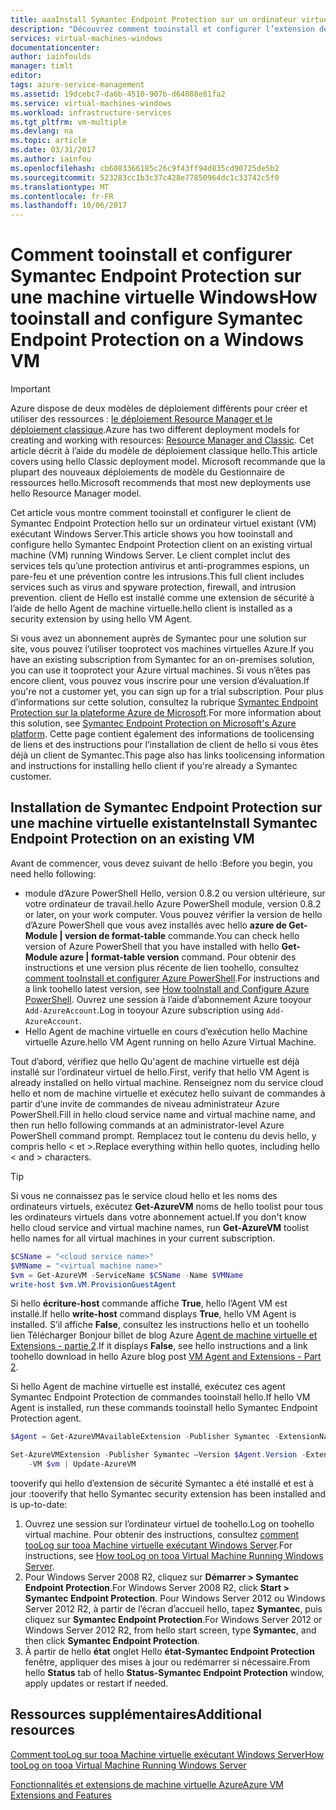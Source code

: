 ```yaml
---
title: aaaInstall Symantec Endpoint Protection sur un ordinateur virtuel Windows Azure | Documents Microsoft
description: "Découvrez comment tooinstall et configurer l’extension de sécurité hello Symantec Endpoint Protection sur un nouveau ou machine virtuelle Azure existante créée avec le modèle de déploiement classique hello."
services: virtual-machines-windows
documentationcenter: 
author: iainfoulds
manager: timlt
editor: 
tags: azure-service-management
ms.assetid: 19dcebc7-da6b-4510-907b-d64088e81fa2
ms.service: virtual-machines-windows
ms.workload: infrastructure-services
ms.tgt_pltfrm: vm-multiple
ms.devlang: na
ms.topic: article
ms.date: 03/31/2017
ms.author: iainfou
ms.openlocfilehash: cb6083366185c26c9f43ff94d835cd90725de5b2
ms.sourcegitcommit: 523283cc1b3c37c428e77850964dc1c33742c5f0
ms.translationtype: MT
ms.contentlocale: fr-FR
ms.lasthandoff: 10/06/2017
---
```

# <a name="how-tooinstall-and-configure-symantec-endpoint-protection-on-a-windows-vm"></a><span data-ttu-id="eb51d-103">Comment tooinstall et configurer Symantec Endpoint Protection sur une machine virtuelle Windows</span><span class="sxs-lookup"><span data-stu-id="eb51d-103">How tooinstall and configure Symantec Endpoint Protection on a Windows VM</span></span>
> [!IMPORTANT] 
> <span data-ttu-id="eb51d-104">Azure dispose de deux modèles de déploiement différents pour créer et utiliser des ressources : [le déploiement Resource Manager et le déploiement classique](../../../resource-manager-deployment-model.md).</span><span class="sxs-lookup"><span data-stu-id="eb51d-104">Azure has two different deployment models for creating and working with resources: [Resource Manager and Classic](../../../resource-manager-deployment-model.md).</span></span> <span data-ttu-id="eb51d-105">Cet article décrit à l’aide du modèle de déploiement classique hello.</span><span class="sxs-lookup"><span data-stu-id="eb51d-105">This article covers using hello Classic deployment model.</span></span> <span data-ttu-id="eb51d-106">Microsoft recommande que la plupart des nouveaux déploiements de modèle du Gestionnaire de ressources hello.</span><span class="sxs-lookup"><span data-stu-id="eb51d-106">Microsoft recommends that most new deployments use hello Resource Manager model.</span></span>

<span data-ttu-id="eb51d-107">Cet article vous montre comment tooinstall et configurer le client de Symantec Endpoint Protection hello sur un ordinateur virtuel existant (VM) exécutant Windows Server.</span><span class="sxs-lookup"><span data-stu-id="eb51d-107">This article shows you how tooinstall and configure hello Symantec Endpoint Protection client on an existing virtual machine (VM) running Windows Server.</span></span> <span data-ttu-id="eb51d-108">Le client complet inclut des services tels qu’une protection antivirus et anti-programmes espions, un pare-feu et une prévention contre les intrusions.</span><span class="sxs-lookup"><span data-stu-id="eb51d-108">This full client includes services such as virus and spyware protection, firewall, and intrusion prevention.</span></span> <span data-ttu-id="eb51d-109">client de Hello est installé comme une extension de sécurité à l’aide de hello Agent de machine virtuelle.</span><span class="sxs-lookup"><span data-stu-id="eb51d-109">hello client is installed as a security extension by using hello VM Agent.</span></span>

<span data-ttu-id="eb51d-110">Si vous avez un abonnement auprès de Symantec pour une solution sur site, vous pouvez l’utiliser tooprotect vos machines virtuelles Azure.</span><span class="sxs-lookup"><span data-stu-id="eb51d-110">If you have an existing subscription from Symantec for an on-premises solution, you can use it tooprotect your Azure virtual machines.</span></span> <span data-ttu-id="eb51d-111">Si vous n’êtes pas encore client, vous pouvez vous inscrire pour une version d’évaluation.</span><span class="sxs-lookup"><span data-stu-id="eb51d-111">If you're not a customer yet, you can sign up for a trial subscription.</span></span> <span data-ttu-id="eb51d-112">Pour plus d’informations sur cette solution, consultez la rubrique [Symantec Endpoint Protection sur la plateforme Azure de Microsoft][Symantec].</span><span class="sxs-lookup"><span data-stu-id="eb51d-112">For more information about this solution, see [Symantec Endpoint Protection on Microsoft's Azure platform][Symantec].</span></span> <span data-ttu-id="eb51d-113">Cette page contient également des informations de toolicensing de liens et des instructions pour l’installation de client de hello si vous êtes déjà un client de Symantec.</span><span class="sxs-lookup"><span data-stu-id="eb51d-113">This page also has links toolicensing information and instructions for installing hello client if you're already a Symantec customer.</span></span>

## <a name="install-symantec-endpoint-protection-on-an-existing-vm"></a><span data-ttu-id="eb51d-114">Installation de Symantec Endpoint Protection sur une machine virtuelle existante</span><span class="sxs-lookup"><span data-stu-id="eb51d-114">Install Symantec Endpoint Protection on an existing VM</span></span>
<span data-ttu-id="eb51d-115">Avant de commencer, vous devez suivant de hello :</span><span class="sxs-lookup"><span data-stu-id="eb51d-115">Before you begin, you need hello following:</span></span>

* <span data-ttu-id="eb51d-116">module d’Azure PowerShell Hello, version 0.8.2 ou version ultérieure, sur votre ordinateur de travail.</span><span class="sxs-lookup"><span data-stu-id="eb51d-116">hello Azure PowerShell module, version 0.8.2 or later, on your work computer.</span></span> <span data-ttu-id="eb51d-117">Vous pouvez vérifier la version de hello d’Azure PowerShell que vous avez installés avec hello **azure de Get-Module | version de format-table** commande.</span><span class="sxs-lookup"><span data-stu-id="eb51d-117">You can check hello version of Azure PowerShell that you have installed with hello **Get-Module azure | format-table version** command.</span></span> <span data-ttu-id="eb51d-118">Pour obtenir des instructions et une version plus récente de lien toohello, consultez [comment tooInstall et configurer Azure PowerShell][PS].</span><span class="sxs-lookup"><span data-stu-id="eb51d-118">For instructions and a link toohello latest version, see [How tooInstall and Configure Azure PowerShell][PS].</span></span> <span data-ttu-id="eb51d-119">Ouvrez une session à l’aide d’abonnement Azure tooyour `Add-AzureAccount`.</span><span class="sxs-lookup"><span data-stu-id="eb51d-119">Log in tooyour Azure subscription using `Add-AzureAccount`.</span></span>
* <span data-ttu-id="eb51d-120">Hello Agent de machine virtuelle en cours d’exécution hello Machine virtuelle Azure.</span><span class="sxs-lookup"><span data-stu-id="eb51d-120">hello VM Agent running on hello Azure Virtual Machine.</span></span>

<span data-ttu-id="eb51d-121">Tout d’abord, vérifiez que hello Qu'agent de machine virtuelle est déjà installé sur l’ordinateur virtuel de hello.</span><span class="sxs-lookup"><span data-stu-id="eb51d-121">First, verify that hello VM Agent is already installed on hello virtual machine.</span></span> <span data-ttu-id="eb51d-122">Renseignez nom du service cloud hello et nom de machine virtuelle et exécutez hello suivant de commandes à partir d’une invite de commandes de niveau administrateur Azure PowerShell.</span><span class="sxs-lookup"><span data-stu-id="eb51d-122">Fill in hello cloud service name and virtual machine name, and then run hello following commands at an administrator-level Azure PowerShell command prompt.</span></span> <span data-ttu-id="eb51d-123">Remplacez tout le contenu du devis hello, y compris hello < et >.</span><span class="sxs-lookup"><span data-stu-id="eb51d-123">Replace everything within hello quotes, including hello < and > characters.</span></span>

> [!TIP]
> <span data-ttu-id="eb51d-124">Si vous ne connaissez pas le service cloud hello et les noms des ordinateurs virtuels, exécutez **Get-AzureVM** noms de hello toolist pour tous les ordinateurs virtuels dans votre abonnement actuel.</span><span class="sxs-lookup"><span data-stu-id="eb51d-124">If you don't know hello cloud service and virtual machine names, run **Get-AzureVM** toolist hello names for all virtual machines in your current subscription.</span></span>

```powershell
$CSName = "<cloud service name>"
$VMName = "<virtual machine name>"
$vm = Get-AzureVM -ServiceName $CSName -Name $VMName
write-host $vm.VM.ProvisionGuestAgent
```

<span data-ttu-id="eb51d-125">Si hello **écriture-host** commande affiche **True**, hello l’Agent VM est installé.</span><span class="sxs-lookup"><span data-stu-id="eb51d-125">If hello **write-host** command displays **True**, hello VM Agent is installed.</span></span> <span data-ttu-id="eb51d-126">S’il affiche **False**, consultez les instructions hello et un toohello lien Télécharger Bonjour billet de blog Azure [Agent de machine virtuelle et Extensions - partie 2][Agent].</span><span class="sxs-lookup"><span data-stu-id="eb51d-126">If it displays **False**, see hello instructions and a link toohello download in hello Azure blog post [VM Agent and Extensions - Part 2][Agent].</span></span>

<span data-ttu-id="eb51d-127">Si hello Agent de machine virtuelle est installé, exécutez ces agent Symantec Endpoint Protection de commandes tooinstall hello.</span><span class="sxs-lookup"><span data-stu-id="eb51d-127">If hello VM Agent is installed, run these commands tooinstall hello Symantec Endpoint Protection agent.</span></span>

```powershell
$Agent = Get-AzureVMAvailableExtension -Publisher Symantec -ExtensionName SymantecEndpointProtection

Set-AzureVMExtension -Publisher Symantec –Version $Agent.Version -ExtensionName SymantecEndpointProtection \
    -VM $vm | Update-AzureVM
```

<span data-ttu-id="eb51d-128">tooverify qui hello d’extension de sécurité Symantec a été installé et est à jour :</span><span class="sxs-lookup"><span data-stu-id="eb51d-128">tooverify that hello Symantec security extension has been installed and is up-to-date:</span></span>

1. <span data-ttu-id="eb51d-129">Ouvrez une session sur l’ordinateur virtuel de toohello.</span><span class="sxs-lookup"><span data-stu-id="eb51d-129">Log on toohello virtual machine.</span></span> <span data-ttu-id="eb51d-130">Pour obtenir des instructions, consultez [comment tooLog sur tooa Machine virtuelle exécutant Windows Server][Logon].</span><span class="sxs-lookup"><span data-stu-id="eb51d-130">For instructions, see [How tooLog on tooa Virtual Machine Running Windows Server][Logon].</span></span>
2. <span data-ttu-id="eb51d-131">Pour Windows Server 2008 R2, cliquez sur **Démarrer > Symantec Endpoint Protection**.</span><span class="sxs-lookup"><span data-stu-id="eb51d-131">For Windows Server 2008 R2, click **Start > Symantec Endpoint Protection**.</span></span> <span data-ttu-id="eb51d-132">Pour Windows Server 2012 ou Windows Server 2012 R2, à partir de l’écran d’accueil hello, tapez **Symantec**, puis cliquez sur **Symantec Endpoint Protection**.</span><span class="sxs-lookup"><span data-stu-id="eb51d-132">For Windows Server 2012 or Windows Server 2012 R2, from hello start screen, type **Symantec**, and then click **Symantec Endpoint Protection**.</span></span>
3. <span data-ttu-id="eb51d-133">À partir de hello **état** onglet Hello **état-Symantec Endpoint Protection** fenêtre, appliquer des mises à jour ou redémarrer si nécessaire.</span><span class="sxs-lookup"><span data-stu-id="eb51d-133">From hello **Status** tab of hello **Status-Symantec Endpoint Protection** window, apply updates or restart if needed.</span></span>

## <a name="additional-resources"></a><span data-ttu-id="eb51d-134">Ressources supplémentaires</span><span class="sxs-lookup"><span data-stu-id="eb51d-134">Additional resources</span></span>
<span data-ttu-id="eb51d-135">[Comment tooLog sur tooa Machine virtuelle exécutant Windows Server][Logon]</span><span class="sxs-lookup"><span data-stu-id="eb51d-135">[How tooLog on tooa Virtual Machine Running Windows Server][Logon]</span></span>

<span data-ttu-id="eb51d-136">[Fonctionnalités et extensions de machine virtuelle Azure][Ext]</span><span class="sxs-lookup"><span data-stu-id="eb51d-136">[Azure VM Extensions and Features][Ext]</span></span>

<!--Link references-->
[Symantec]: http://www.symantec.com/connect/blogs/symantec-endpoint-protection-now-microsoft-azure

[Create]:tutorial.md

[PS]: /powershell/azureps-cmdlets-docs

[Agent]: http://go.microsoft.com/fwlink/p/?LinkId=403947

[Logon]:connect-logon.md

[Ext]: http://go.microsoft.com/fwlink/p/?linkid=390493
